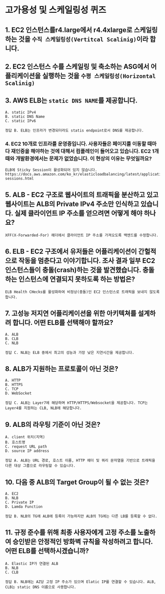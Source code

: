 # 고가용성 및 스케일링성 퀴즈
## 1. EC2 인스턴스를r4.large에서 r4.4xlarge로 스케일링하는 것을 `수직 스케일링성(Vertitcal Scalinig)`이라 합니다.
## 2. EC2 인스턴스 수를 스케일링 및 축소하는 ASG에서 어플리케이션을 실행하는 것을 `수평 스케일링성(Horizontal Scalinig)`
## 3. AWS ELB는 `static DNS NAME`를 제공합니다.
```
A. static IPv4
B. static DNS Name
C. static IPv6
```
```
정답 B. ELB는 인프라가 변경되더라도 statis endpoint로서 DNS를 제공합니다.
```
### 4. EC2 10개로 인프라를 운영중입니다. 사용자들은 페이지를 이동할 때마다 재인증을 해야하는 것에 대해서 컴플레인이 들어오고 있습니다. EC2 1개 때와 개발환경에서는 문제가 없었습니다. 이 현상의 이유는 무엇일까요?
```
ELB에 Sticky Session이 활성화되어 있지 않습니다.
https://docs.aws.amazon.com/ko_kr/elasticloadbalancing/latest/application/sticky-sessions.html
```
## 5. ALB - EC2 구조로 웹사이트의 트래픽을 분산하고 있고 웹사이트는 ALB의 Private IPv4 주소만 인식하고 있습니다. 실제 클라이언트 IP 주소를 얻으려면 어떻게 해야 하나요?
```
XFF(X-Forwarded-For) 헤더에서 클라이언트 IP 주소를 가져오도록 백엔드를 수정합니다.
```

## 6. ELB - EC2 구조에서 유저들은 어플리케이션이 간헐적으로 작동을 멈춘다고 이야기합니다. 조사 결과 일부 EC2 인스턴스들이 충돌(crash)하는 것을 발견했습니다. 충돌하는 인스턴스에 연결되지 못하도록 하는 방법은?
```
ELB Health CHecks를 활성화하여 비정상(충돌)인 EC2 인스턴스로 트래픽을 보내지 않도록 합니다.
```

## 7. 고성능 저지연 어플리케이션을 위한 아키텍쳐를 설계하려 합니다. 어떤 ELB를 선택해야 할까요?
```
A. ALB
B. CLB
C. NLB
```
```
정답 C. NLB는 ELB 중에서 최고의 성능과 가장 낮은 지연시간을 제공합니다.
```

## 8. ALB가 지원하는 프로토콜이 아닌 것은?
```
A. HTTP
B. HTTPS
C. TCP
D. WebSocket
```
```
정답 C. ALB는 Layer7에 해당하며 HTTP/HTTPS/Websocket을 제공합니다. TCP는 Layer4를 지원하는 CLB, NLB에 해당합니다.
```

## 9. ALB의 라우팅 기준이 아닌 것은?
```
A. client 위치(지역)
B. 호스트명
C. request URL path
D. source IP address
```
```
정답 A. ALB는 URL 경로, 호스트 이름, HTTP 헤더 및 쿼리 문자열을 기반으로 트래픽을 다른 대상 그룹으로 라우팅할 수 있습니다.
```

## 10. 다음 중 ALB의 Target Group이 될 수 없는 것은?
```
A. EC2
B. NLB
C. Private IP
D. Lamda Function
```
```
정답 B. NLB의 TG에 ALB에 등록이 가능하지만 ALB의 TG에는 다른 LB를 등록할 수 없다.
```

## 11. 규정 준수를 위해 최종 사용자에게 고정 주소를 노출하여 승인받은 안정적인 방화벽 규칙을 작성하려고 합니다. 어떤 ELB를 선택하시겠습니까?
```
A. Elastic IP가 연결된 ALB
B. NLB
C. CLB
```
```
정답 B. NLB에는 AZ당 고정 IP 주소가 있으며 Elatic IP를 연결할 수 있습니다. ALB, CLB는 static DNS 이름으로 사용합니다.
```